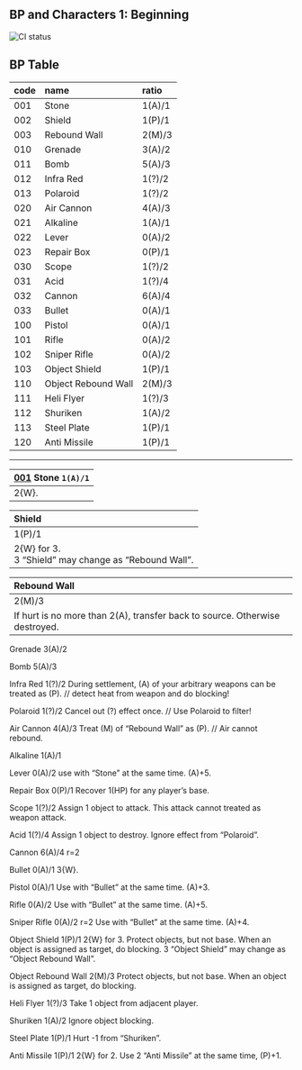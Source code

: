## BP and Characters 1: Beginning 
![CI status](https://img.shields.io/badge/Star%20Road%20the%20Gathering%20-BP1-yellow.svg)

## BP Table

|code|name|ratio|
|:-|:-|:-|
|001|Stone|1(A)/1|
|002|Shield|1(P)/1|
|003|Rebound Wall|2(M)/3|
|010|Grenade|3(A)/2|
|011|Bomb|5(A)/3|
|012|Infra Red|1(?)/2|
|013|Polaroid|1(?)/2|
|020|Air Cannon|4(A)/3|
|021|Alkaline|1(A)/1|
|022|Lever|0(A)/2|
|023|Repair Box|0(P)/1|
|030|Scope|1(?)/2|
|031|Acid|1(?)/4|
|032|Cannon|6(A)/4|
|033|Bullet|0(A)/1|
|100|Pistol|0(A)/1|
|101|Rifle|0(A)/2|
|102|Sniper Rifle|0(A)/2|
|103|Object Shield|1(P)/1|
|110|Object Rebound Wall|2(M)/3|
|111|Heli Flyer|1(?)/3|
|112|Shuriken|1(A)/2|
|113|Steel Plate|1(P)/1|
|120|Anti Missile|1(P)/1| 

***

|[001]() Stone `1(A)/1`|
|:-|
|2{W}.|

|Shield|
|:-|
|1(P)/1|
|2{W} for 3. <br>3 “Shield” may change as “Rebound Wall”. |

|Rebound Wall|
|:-|
|2(M)/3|
|If hurt is no more than 2(A), transfer back to source. Otherwise destroyed.|

Grenade 3(A)/2

Bomb 5(A)/3

Infra Red 1(?)/2
During settlement,
(A) of your arbitrary weapons
can be treated as (P).
// detect heat from weapon
and do blocking!

Polaroid 1(?)/2
Cancel out (?) effect once.
// Use Polaroid to filter!

Air Cannon 4(A)/3
Treat (M) of “Rebound Wall” as (P).
// Air cannot rebound.

Alkaline 1(A)/1

Lever 0(A)/2 
use with “Stone” at the same time.
(A)+5.

Repair Box 0(P)/1
Recover 1(HP) for 
any player’s base.

Scope 1(?)/2
Assign 1 object to attack.
This attack cannot treated as weapon attack.

Acid 1(?)/4
Assign 1 object to destroy.
Ignore effect from “Polaroid”.

Cannon 6(A)/4 r=2

Bullet 0(A)/1 
3{W}.

Pistol 0(A)/1
Use with “Bullet” at the same time.
(A)+3.

Rifle 0(A)/2 
Use with “Bullet” at the same time.
(A)+5.

Sniper Rifle 0(A)/2 r=2
Use with “Bullet” at the same time.
(A)+4.

Object Shield 1(P)/1 
2{W} for 3.
Protect objects, but not base.
When an object is assigned as 
target, do blocking.
3 “Object Shield” may change as
“Object Rebound Wall”.

Object Rebound Wall 2(M)/3
Protect objects, but not base.
When an object is assigned as 
target, do blocking.

Heli Flyer 1(?)/3
Take 1 object from adjacent player. 

Shuriken 1(A)/2
Ignore object blocking.

Steel Plate 1(P)/1
Hurt -1 from “Shuriken”.

Anti Missile 1(P)/1 
2{W} for 2. 
Use 2 “Anti Missile” 
at the same time, (P)+1.

